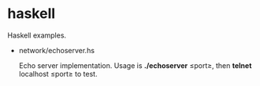haskell
=======

Haskell examples.

* network/echoserver.hs

  Echo server implementation. Usage is <b>./echoserver</b> &leq;port&geq;, then 
  <b>telnet</b> localhost &leq;port&geq; to test.
